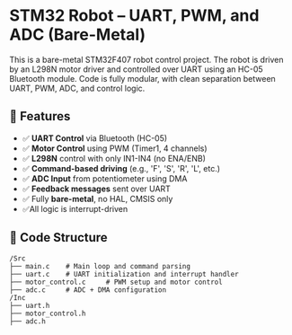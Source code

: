 # STM32 Robot – UART, PWM, and ADC (Bare-Metal)

This is a bare-metal STM32F407 robot control project. The robot is driven by an L298N motor driver and controlled over UART using an HC-05 Bluetooth module. Code is fully modular, with clean separation between UART, PWM, ADC, and control logic.

## 🔧 Features

- ✅ **UART Control** via Bluetooth (HC-05)
- ✅ **Motor Control** using PWM (Timer1, 4 channels)
- ✅ **L298N** control with only IN1-IN4 (no ENA/ENB)
- ✅ **Command-based driving** (e.g., 'F', 'S', 'R', 'L', etc.)
- ✅ **ADC Input** from potentiometer using DMA
- ✅ **Feedback messages** sent over UART
- ✅ Fully **bare-metal**, no HAL, CMSIS only
- ✅All logic is interrupt-driven

## 📁 Code Structure

```text
/Src
├── main.c    # Main loop and command parsing
├── uart.c    # UART initialization and interrupt handler
├── motor_control.c     # PWM setup and motor control
├── adc.c     # ADC + DMA configuration
/Inc
├── uart.h
├── motor_control.h
├── adc.h
```



